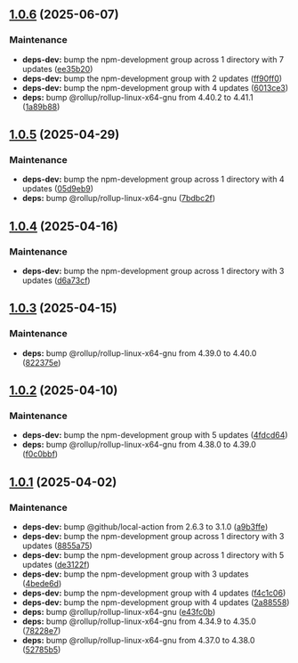 ## [1.0.6](https://github.com/mikael-andersson91/setup-uipathcli/compare/v1.0.5...v1.0.6) (2025-06-07)

### Maintenance

* **deps-dev:** bump the npm-development group across 1 directory with 7 updates ([ee35b20](https://github.com/mikael-andersson91/setup-uipathcli/commit/ee35b2026d18c785934e6cbba3d759a3cf7cb09c))
* **deps-dev:** bump the npm-development group with 2 updates ([ff90ff0](https://github.com/mikael-andersson91/setup-uipathcli/commit/ff90ff0986bb74e0d5924213e4321e7d46879401))
* **deps-dev:** bump the npm-development group with 4 updates ([6013ce3](https://github.com/mikael-andersson91/setup-uipathcli/commit/6013ce34f24d334693e0c4146c595545feafe2f1))
* **deps:** bump @rollup/rollup-linux-x64-gnu from 4.40.2 to 4.41.1 ([1a89b88](https://github.com/mikael-andersson91/setup-uipathcli/commit/1a89b88cf7490f60ffcd06a97abcf798af611e2f))

## [1.0.5](https://github.com/mikael-andersson91/setup-uipathcli/compare/v1.0.4...v1.0.5) (2025-04-29)

### Maintenance

* **deps-dev:** bump the npm-development group across 1 directory with 4 updates ([05d9eb9](https://github.com/mikael-andersson91/setup-uipathcli/commit/05d9eb95e972d7bcc8654336dd9aefe6ed10132d))
* **deps:** bump @rollup/rollup-linux-x64-gnu ([7bdbc2f](https://github.com/mikael-andersson91/setup-uipathcli/commit/7bdbc2f789073157214d178fec6bc77f7a03a10f))

## [1.0.4](https://github.com/mikael-andersson91/setup-uipathcli/compare/v1.0.3...v1.0.4) (2025-04-16)

### Maintenance

* **deps-dev:** bump the npm-development group across 1 directory with 3 updates ([d6a73cf](https://github.com/mikael-andersson91/setup-uipathcli/commit/d6a73cf57e06b359af32fdb882e43b244eb168ef))

## [1.0.3](https://github.com/mikael-andersson91/setup-uipathcli/compare/v1.0.2...v1.0.3) (2025-04-15)

### Maintenance

* **deps:** bump @rollup/rollup-linux-x64-gnu from 4.39.0 to 4.40.0 ([822375e](https://github.com/mikael-andersson91/setup-uipathcli/commit/822375ee36e86e9deed07354c0e498ae738c0e27))

## [1.0.2](https://github.com/mikael-andersson91/setup-uipathcli/compare/v1.0.1...v1.0.2) (2025-04-10)

### Maintenance

* **deps-dev:** bump the npm-development group with 5 updates ([4fdcd64](https://github.com/mikael-andersson91/setup-uipathcli/commit/4fdcd6480b93f97e52158b224fea2a2921ddce2d))
* **deps:** bump @rollup/rollup-linux-x64-gnu from 4.38.0 to 4.39.0 ([f0c0bbf](https://github.com/mikael-andersson91/setup-uipathcli/commit/f0c0bbfbd484b79fdea63774a23e41cd71077c02))

## [1.0.1](https://github.com/mikael-andersson91/setup-uipathcli/compare/v1.0.0...v1.0.1) (2025-04-02)

### Maintenance

* **deps-dev:** bump @github/local-action from 2.6.3 to 3.1.0 ([a9b3ffe](https://github.com/mikael-andersson91/setup-uipathcli/commit/a9b3ffe7c784d973ad1eee9d3dbe4fb697444d12))
* **deps-dev:** bump the npm-development group across 1 directory with 3 updates ([8855a75](https://github.com/mikael-andersson91/setup-uipathcli/commit/8855a75abcb89c0dd411b1837c83ef703f05ec99))
* **deps-dev:** bump the npm-development group across 1 directory with 5 updates ([de3122f](https://github.com/mikael-andersson91/setup-uipathcli/commit/de3122f69a7f468ab0bb584a79ce6a4b3e16e204))
* **deps-dev:** bump the npm-development group with 3 updates ([4bede6d](https://github.com/mikael-andersson91/setup-uipathcli/commit/4bede6d3bc6317e911c73eb91d54f749a828e7f2))
* **deps-dev:** bump the npm-development group with 4 updates ([f4c1c06](https://github.com/mikael-andersson91/setup-uipathcli/commit/f4c1c06b2e924e241167348fed551d97cdd5f3d8))
* **deps-dev:** bump the npm-development group with 4 updates ([2a88558](https://github.com/mikael-andersson91/setup-uipathcli/commit/2a88558c40c38f57d3fca626a35a486f7288852f))
* **deps:** bump @rollup/rollup-linux-x64-gnu ([e43fc0b](https://github.com/mikael-andersson91/setup-uipathcli/commit/e43fc0be7d856059473633a7a9cd5c82517eccdc))
* **deps:** bump @rollup/rollup-linux-x64-gnu from 4.34.9 to 4.35.0 ([78228e7](https://github.com/mikael-andersson91/setup-uipathcli/commit/78228e7612f712e119bf502b8241456ff7093de4))
* **deps:** bump @rollup/rollup-linux-x64-gnu from 4.37.0 to 4.38.0 ([52785b5](https://github.com/mikael-andersson91/setup-uipathcli/commit/52785b50c4b039b00726adee7a3adb64ac865665))
